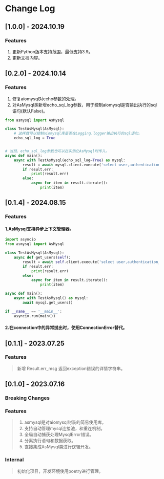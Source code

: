 # Change Log

## [1.0.0] - 2024.10.19

### Features

1. 更新Python版本支持范围，最低支持3.9。
2. 更新文档内容。

## [0.2.0] - 2024.10.14

### Features

1. 修复aiomysql对echo参数的处理。
2. 对AsMysql类新增echo_sql_log参数，用于控制aiomysql是否输出执行的sql语句(默认False)。

```python
from asmysql import AsMysql

class TestAsMysql(AsMysql):
    # 这样就可以控制aiomysql库是否在Logging.logger输出执行的sql语句。
    echo_sql_log = True


# 当然，echo_sql_log参数也可以在实例化AsMysql时传入。
async def main():
    async with TestAsMysql(echo_sql_log=True) as mysql:
        result = await mysql.client.execute('select user,authentication_string,host from mysql.user')
        if result.err:
            print(result.err)
        else:
            async for item in result.iterate():
                print(item)
```

## [0.1.4] - 2024.08.15

### Features

#### 1.AsMysql支持异步上下文管理器。

```python
import asyncio
from asmysql import AsMysql

class TestAsMysql(AsMysql):
    async def get_users(self):
        result = await self.client.execute('select user,authentication_string,host from mysql.user')
        if result.err:
            print(result.err)
        else:
            async for item in result.iterate():
                print(item)

async def main():
    async with TestAsMysql() as mysql:
        await mysql.get_users()

if __name__ == '__main__':
    asyncio.run(main())
```

#### 2.在connection中的异常抛出时，使用ConnectionError替代。

## [0.1.1] - 2023.07.25

### Features

> 新增 Result.err_msg 返回exception错误的详情字符串。

## [0.1.0] - 2023.07.16

### Breaking Changes

### Features

> 1. asmysql是对aiomysql封装的简易使用库。
> 2. 支持自动管理mysql连接池，和重连机制。
> 3. 全局自动捕获处理MysqlError错误。
> 4. 分离执行语句和数据获取。
> 5. 直接集成AsMysql类进行逻辑开发。

### Internal

> 初始化项目，开发环境使用poetry进行管理。
